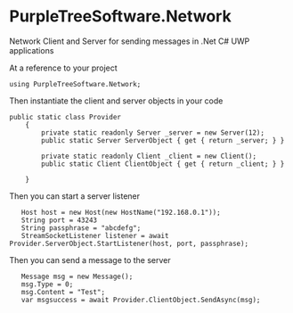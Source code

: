 # PurpleTreeSoftware.Network
Network Client and Server for sending messages in .Net C# UWP applications


At a reference to your project
```
using PurpleTreeSoftware.Network;
```

Then instantiate the client and server objects in your code
```
public static class Provider
    {
        private static readonly Server _server = new Server(12);
        public static Server ServerObject { get { return _server; } }

        private static readonly Client _client = new Client();
        public static Client ClientObject { get { return _client; } }      

    }
```

Then you can start a server listener
```
   Host host = new Host(new HostName("192.168.0.1"));
   String port = 43243
   String passphrase = "abcdefg";
   StreamSocketListener listener = await Provider.ServerObject.StartListener(host, port, passphrase);
```   

Then you can send a message to the server
```
   Message msg = new Message();
   msg.Type = 0;  
   msg.Content = "Test";
   var msgsuccess = await Provider.ClientObject.SendAsync(msg);
```


